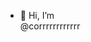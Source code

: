 - 👋 Hi, I’m <div class="rainbow-text">
    <span class="block-line"><span><span>@</span><span>c</span><span>o</span><span>r</span><span>r</span><span>r</span><span>r</span><span>r</span><span>r</span><span>r</span><span>r</span><span>r</span><span>r</span><span>r</span><span>r</span></span></span>
</div>

<!---
corrrrrrrrrrrr/corrrrrrrrrrrr is a ✨ special ✨ repository because its `README.md` (this file) appears on your GitHub profile.
You can click the Preview link to take a look at your changes.
--->
